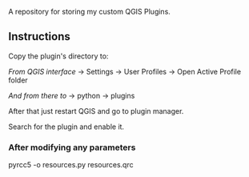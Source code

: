 A repository for storing my custom QGIS Plugins.

## Instructions

Copy the plugin's directory to:

*From QGIS interface* -> Settings -> User Profiles -> Open Active Profile folder

*And from there to* -> python -> plugins

After that just restart QGIS and go to plugin manager.

Search for the plugin and enable it.

### After modifying any parameters

pyrcc5 -o resources.py resources.qrc 
